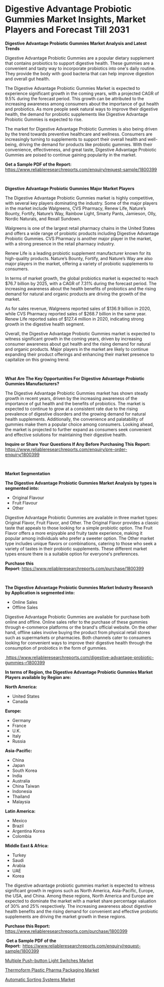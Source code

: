 <p><h1>Digestive Advantage Probiotic Gummies Market Insights, Market Players and Forecast Till 2031</h1></p><p><strong>Digestive Advantage Probiotic Gummies Market Analysis and Latest Trends</strong></p>
<p><p>Digestive Advantage Probiotic Gummies are a popular dietary supplement that contains probiotics to support digestive health. These gummies are a convenient and tasty way to incorporate probiotics into one's daily routine. They provide the body with good bacteria that can help improve digestion and overall gut health.</p><p>The Digestive Advantage Probiotic Gummies Market is expected to experience significant growth in the coming years, with a projected CAGR of 9.5% during the forecast period. This growth can be attributed to the increasing awareness among consumers about the importance of gut health and probiotics. As more people seek natural ways to improve their digestive health, the demand for probiotic supplements like Digestive Advantage Probiotic Gummies is expected to rise.</p><p>The market for Digestive Advantage Probiotic Gummies is also being driven by the trend towards preventive healthcare and wellness. Consumers are increasingly turning to supplements to support their overall health and well-being, driving the demand for products like probiotic gummies. With their convenience, effectiveness, and great taste, Digestive Advantage Probiotic Gummies are poised to continue gaining popularity in the market.</p></p>
<p><strong>Get a Sample PDF of the Report:&nbsp;</strong> <a href="https://www.reliableresearchreports.com/enquiry/request-sample/1800399">https://www.reliableresearchreports.com/enquiry/request-sample/1800399</a></p>
<p>&nbsp;</p>
<p><strong>Digestive Advantage Probiotic Gummies Major Market Players</strong></p>
<p><p>The Digestive Advantage Probiotic Gummies market is highly competitive, with several key players dominating the industry. Some of the major players in the market include Walgreens, CVS Pharmacy, Renew Life, Nature’s Bounty, Fortify, Nature’s Way, Rainbow Light, Smarty Pants, Jamieson, Olly, Nordic Naturals, and Rexall Sundown.</p><p>Walgreens is one of the largest retail pharmacy chains in the United States and offers a wide range of probiotic products including Digestive Advantage Probiotic Gummies. CVS Pharmacy is another major player in the market, with a strong presence in the retail pharmacy industry.</p><p>Renew Life is a leading probiotic supplement manufacturer known for its high-quality products. Nature’s Bounty, Fortify, and Nature’s Way are also major players in the market, offering a variety of probiotic supplements to consumers.</p><p>In terms of market growth, the global probiotics market is expected to reach $76.7 billion by 2025, with a CAGR of 7.31% during the forecast period. The increasing awareness about the health benefits of probiotics and the rising demand for natural and organic products are driving the growth of the market.</p><p>As for sales revenue, Walgreens reported sales of $136.9 billion in 2020, while CVS Pharmacy reported sales of $268.7 billion in the same year. Renew Life reported sales of $127.4 million in 2020, indicating strong growth in the digestive health segment.</p><p>Overall, the Digestive Advantage Probiotic Gummies market is expected to witness significant growth in the coming years, driven by increasing consumer awareness about gut health and the rising demand for natural and organic products. Major players in the market are likely to continue expanding their product offerings and enhancing their market presence to capitalize on this growing trend.</p></p>
<p>&nbsp;</p>
<p><strong>What Are The Key Opportunities For Digestive Advantage Probiotic Gummies Manufacturers?</strong></p>
<p><p>The Digestive Advantage Probiotic Gummies market has shown steady growth in recent years, driven by the increasing awareness of the importance of gut health and the benefits of probiotics. The market is expected to continue to grow at a consistent rate due to the rising prevalence of digestive disorders and the growing demand for natural health supplements. Additionally, the convenience and palatability of gummies make them a popular choice among consumers. Looking ahead, the market is projected to further expand as consumers seek convenient and effective solutions for maintaining their digestive health.</p></p>
<p><strong>Inquire or Share Your Questions If Any Before Purchasing This Report:</strong> <a href="https://www.reliableresearchreports.com/enquiry/pre-order-enquiry/1800399">https://www.reliableresearchreports.com/enquiry/pre-order-enquiry/1800399</a></p>
<p>&nbsp;</p>
<p><strong>Market Segmentation</strong></p>
<p><strong>The Digestive Advantage Probiotic Gummies Market Analysis by types is segmented into:</strong></p>
<p><ul><li>Original Flavour</li><li>Fruit Flavour</li><li>Other</li></ul></p>
<p><p>Digestive Advantage Probiotic Gummies are available in three market types: Original Flavor, Fruit Flavor, and Other. The Original Flavor provides a classic taste that appeals to those looking for a simple probiotic option. The Fruit Flavor offers a more enjoyable and fruity taste experience, making it popular among individuals who prefer a sweeter option. The Other market type includes unique flavors or combinations, catering to those who seek a variety of tastes in their probiotic supplements. These different market types ensure there is a suitable option for everyone's preferences.</p></p>
<p><strong>Purchase this Report:&nbsp;</strong><a href="https://www.reliableresearchreports.com/purchase/1800399">https://www.reliableresearchreports.com/purchase/1800399</a></p>
<p>&nbsp;</p>
<p><strong>The Digestive Advantage Probiotic Gummies Market Industry Research by Application is segmented into:</strong></p>
<p><ul><li>Online Sales</li><li>Offline Sales</li></ul></p>
<p><p>Digestive Advantage Probiotic Gummies are available for purchase both online and offline. Online sales refer to the purchase of these gummies through e-commerce platforms or the brand's official website. On the other hand, offline sales involve buying the product from physical retail stores such as supermarkets or pharmacies. Both channels cater to consumers looking for convenient ways to improve their digestive health through the consumption of probiotics in the form of gummies.</p></p>
<p><a href="https://www.reliableresearchreports.com/digestive-advantage-probiotic-gummies-r1800399">&nbsp;https://www.reliableresearchreports.com/digestive-advantage-probiotic-gummies-r1800399</a></p>
<p><strong>In terms of Region, the Digestive Advantage Probiotic Gummies Market Players available by Region are:</strong></p>
<p>
    <p> <strong> North America: </strong>
        <ul>
            <li>United States</li>
            <li>Canada</li>
        </ul>
        </p> 
    <p> <strong> Europe: </strong>
        <ul>
            <li>Germany</li>
            <li>France</li>
            <li>U.K.</li>
            <li>Italy</li>
            <li>Russia</li>
        </ul>
        </p> 
    <p> <strong> Asia-Pacific: </strong>
        <ul>
            <li>China</li>
            <li>Japan</li>
            <li>South Korea</li>
            <li>India</li>
            <li>Australia</li>
            <li>China Taiwan</li>
            <li>Indonesia</li>
            <li>Thailand</li>
            <li>Malaysia</li>
        </ul>
        </p> 
    <p> <strong> Latin America: </strong>
        <ul>
            <li>Mexico</li>
            <li>Brazil</li>
            <li>Argentina Korea</li>
            <li>Colombia</li>
        </ul>
        </p> 
    <p> <strong> Middle East & Africa: </strong>
        <ul>
            <li>Turkey</li>
            <li>Saudi</li>
            <li>Arabia</li>
            <li>UAE</li>
            <li>Korea</li>
        </ul>
    </p>
    </p>
<p><p>The digestive advantage probiotic gummies market is expected to witness significant growth in regions such as North America, Asia-Pacific, Europe, the USA, and China. Among these regions, North America and Europe are expected to dominate the market with a market share percentage valuation of 30% and 25% respectively. The increasing awareness about digestive health benefits and the rising demand for convenient and effective probiotic supplements are driving the market growth in these regions.</p></p>
<p><strong>Purchase this Report: </strong><a href="https://www.reliableresearchreports.com/purchase/1800399">https://www.reliableresearchreports.com/purchase/1800399</a></p>
<p>&nbsp;<strong>Get a Sample PDF of the Report:&nbsp;&nbsp;</strong><a href="https://www.reliableresearchreports.com/enquiry/request-sample/1800399">https://www.reliableresearchreports.com/enquiry/request-sample/1800399</a></p>
<p><strong></strong></p>
<p><p><a href="https://github.com/sophieinleeds/Market-Research-Report-List-1/blob/main/multiple-push-button-light-switches-market.md">Multiple Push-button Light Switches Market</a></p><p><a href="https://github.com/rontayewer0/Market-Research-Report-List-1/blob/main/thermoform-plastic-pharma-packaging-market.md">Thermoform Plastic Pharma Packaging Market</a></p><p><a href="https://github.com/nettieBoyle39/Market-Research-Report-List-1/blob/main/automatic-sorting-systems-market.md">Automatic Sorting Systems Market</a></p></p>